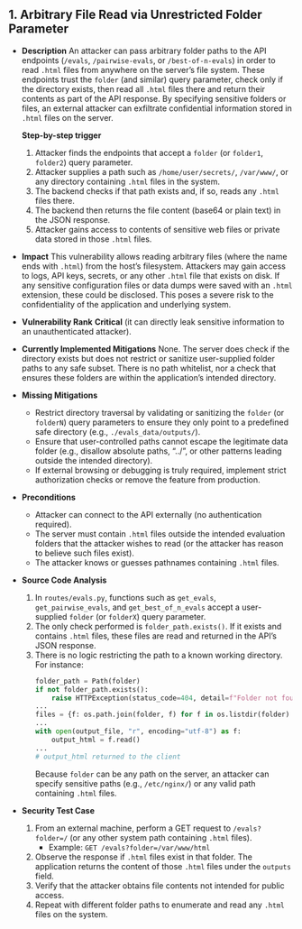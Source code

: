 ## 1. Arbitrary File Read via Unrestricted Folder Parameter

- **Description**
  An attacker can pass arbitrary folder paths to the API endpoints (`/evals`, `/pairwise-evals`, or `/best-of-n-evals`) in order to read `.html` files from anywhere on the server’s file system. These endpoints trust the `folder` (and similar) query parameter, check only if the directory exists, then read all `.html` files there and return their contents as part of the API response. By specifying sensitive folders or files, an external attacker can exfiltrate confidential information stored in `.html` files on the server.

  **Step-by-step trigger**
  1. Attacker finds the endpoints that accept a `folder` (or `folder1`, `folder2`) query parameter.
  2. Attacker supplies a path such as `/home/user/secrets/`, `/var/www/`, or any directory containing `.html` files in the system.
  3. The backend checks if that path exists and, if so, reads any `.html` files there.
  4. The backend then returns the file content (base64 or plain text) in the JSON response.
  5. Attacker gains access to contents of sensitive web files or private data stored in those `.html` files.

- **Impact**
  This vulnerability allows reading arbitrary files (where the name ends with `.html`) from the host’s filesystem. Attackers may gain access to logs, API keys, secrets, or any other `.html` file that exists on disk. If any sensitive configuration files or data dumps were saved with an `.html` extension, these could be disclosed. This poses a severe risk to the confidentiality of the application and underlying system.

- **Vulnerability Rank**
  **Critical** (it can directly leak sensitive information to an unauthenticated attacker).

- **Currently Implemented Mitigations**
  None. The server does check if the directory exists but does not restrict or sanitize user-supplied folder paths to any safe subset. There is no path whitelist, nor a check that ensures these folders are within the application’s intended directory.

- **Missing Mitigations**
  - Restrict directory traversal by validating or sanitizing the `folder` (or `folderN`) query parameters to ensure they only point to a predefined safe directory (e.g., `./evals_data/outputs/`).
  - Ensure that user-controlled paths cannot escape the legitimate data folder (e.g., disallow absolute paths, “../”, or other patterns leading outside the intended directory).
  - If external browsing or debugging is truly required, implement strict authorization checks or remove the feature from production.

- **Preconditions**
  - Attacker can connect to the API externally (no authentication required).
  - The server must contain `.html` files outside the intended evaluation folders that the attacker wishes to read (or the attacker has reason to believe such files exist).
  - The attacker knows or guesses pathnames containing `.html` files.

- **Source Code Analysis**
  1. In `routes/evals.py`, functions such as `get_evals`, `get_pairwise_evals`, and `get_best_of_n_evals` accept a user-supplied `folder` (or `folderX`) query parameter.
  2. The only check performed is `folder_path.exists()`. If it exists and contains `.html` files, these files are read and returned in the API’s JSON response.
  3. There is no logic restricting the path to a known working directory. For instance:
     ```python
     folder_path = Path(folder)
     if not folder_path.exists():
         raise HTTPException(status_code=404, detail=f"Folder not found: {folder}")
     ...
     files = {f: os.path.join(folder, f) for f in os.listdir(folder) if f.endswith(".html")}
     ...
     with open(output_file, "r", encoding="utf-8") as f:
         output_html = f.read()
     ...
     # output_html returned to the client
     ```
     Because `folder` can be any path on the server, an attacker can specify sensitive paths (e.g., `/etc/nginx/`) or any valid path containing `.html` files.

- **Security Test Case**
  1. From an external machine, perform a GET request to `/evals?folder=/` (or any other system path containing `.html` files).
     - Example: `GET /evals?folder=/var/www/html`
  2. Observe the response if `.html` files exist in that folder. The application returns the content of those `.html` files under the `outputs` field.
  3. Verify that the attacker obtains file contents not intended for public access.
  4. Repeat with different folder paths to enumerate and read any `.html` files on the system.
